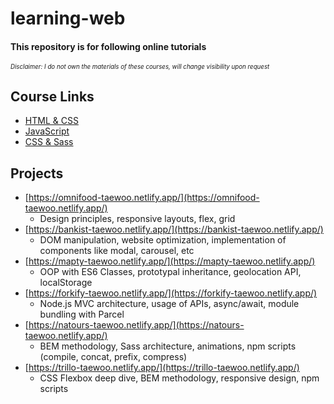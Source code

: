 # learning-web

#### This repository is for following online tutorials

<sub><sup>_Disclaimer: I do not own the materials of these courses, will change visibility upon request_</sup></sub>

## Course Links

- [HTML & CSS](https://www.udemy.com/course/design-and-develop-a-killer-website-with-html5-and-css3/)
- [JavaScript](https://www.udemy.com/course/the-complete-javascript-course/)
- [CSS & Sass](https://www.udemy.com/course/advanced-css-and-sass/)

## Projects

- [https://omnifood-taewoo.netlify.app/](https://omnifood-taewoo.netlify.app/)
  - Design principles, responsive layouts, flex, grid
- [https://bankist-taewoo.netlify.app/](https://bankist-taewoo.netlify.app/)
  - DOM manipulation, website optimization, implementation of components like modal, carousel, etc
- [https://mapty-taewoo.netlify.app/](https://mapty-taewoo.netlify.app/)
  - OOP with ES6 Classes, prototypal inheritance, geolocation API, localStorage
- [https://forkify-taewoo.netlify.app/](https://forkify-taewoo.netlify.app/)
  - Node.js MVC architecture, usage of APIs, async/await, module bundling with Parcel
- [https://natours-taewoo.netlify.app/](https://natours-taewoo.netlify.app/)
  - BEM methodology, Sass architecture, animations, npm scripts (compile, concat, prefix, compress)
- [https://trillo-taewoo.netlify.app/](https://trillo-taewoo.netlify.app/)
  - CSS Flexbox deep dive, BEM methodology, responsive design, npm scripts
